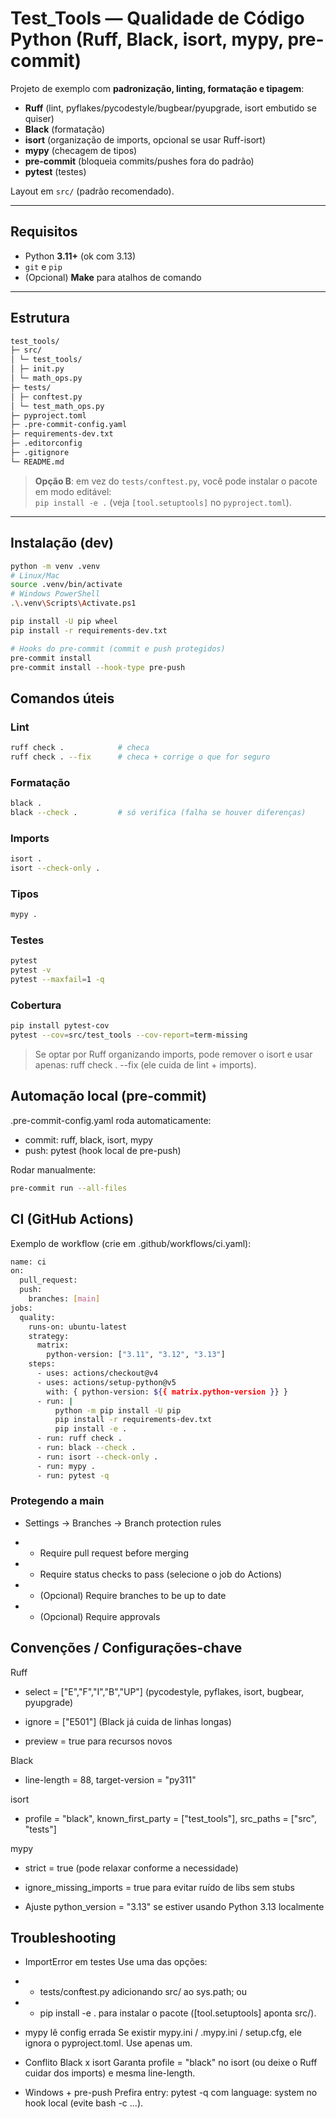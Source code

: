 # Test_Tools — Qualidade de Código Python (Ruff, Black, isort, mypy, pre-commit)

Projeto de exemplo com **padronização, linting, formatação e tipagem**:
- **Ruff** (lint, pyflakes/pycodestyle/bugbear/pyupgrade, isort embutido se quiser)
- **Black** (formatação)
- **isort** (organização de imports, opcional se usar Ruff-isort)
- **mypy** (checagem de tipos)
- **pre-commit** (bloqueia commits/pushes fora do padrão)
- **pytest** (testes)

Layout em `src/` (padrão recomendado).

---

## Requisitos
- Python **3.11+** (ok com 3.13)
- `git` e `pip`
- (Opcional) **Make** para atalhos de comando

---

## Estrutura
```bash
test_tools/
├─ src/
│ └─ test_tools/
│ ├─ init.py
│ └─ math_ops.py
├─ tests/
│ ├─ conftest.py
│ └─ test_math_ops.py
├─ pyproject.toml
├─ .pre-commit-config.yaml
├─ requirements-dev.txt
├─ .editorconfig
├─ .gitignore
└─ README.md
```


> **Opção B**: em vez do `tests/conftest.py`, você pode instalar o pacote em modo editável:  
> `pip install -e .` (veja `[tool.setuptools]` no `pyproject.toml`).

---

## Instalação (dev)
```bash
python -m venv .venv
# Linux/Mac
source .venv/bin/activate
# Windows PowerShell
.\.venv\Scripts\Activate.ps1

pip install -U pip wheel
pip install -r requirements-dev.txt

# Hooks do pre-commit (commit e push protegidos)
pre-commit install
pre-commit install --hook-type pre-push
```

## Comandos úteis

### Lint
```bash
ruff check .            # checa
ruff check . --fix      # checa + corrige o que for seguro
```

### Formatação
```bash
black .
black --check .         # só verifica (falha se houver diferenças)
```

### Imports
```bash
isort .
isort --check-only .
```

### Tipos
```bash
mypy .
```

### Testes
```bash
pytest
pytest -v
pytest --maxfail=1 -q
```

### Cobertura
```bash
pip install pytest-cov
pytest --cov=src/test_tools --cov-report=term-missing
```

>Se optar por Ruff organizando imports, pode remover o isort e usar apenas:
>ruff check . --fix (ele cuida de lint + imports).

## Automação local (pre-commit)

.pre-commit-config.yaml roda automaticamente:

- commit: ruff, black, isort, mypy
- push: pytest (hook local de pre-push)

Rodar manualmente:
```bash
pre-commit run --all-files
```

## CI (GitHub Actions)

Exemplo de workflow (crie em .github/workflows/ci.yaml):

```bash
name: ci
on:
  pull_request:
  push:
    branches: [main]
jobs:
  quality:
    runs-on: ubuntu-latest
    strategy:
      matrix:
        python-version: ["3.11", "3.12", "3.13"]
    steps:
      - uses: actions/checkout@v4
      - uses: actions/setup-python@v5
        with: { python-version: ${{ matrix.python-version }} }
      - run: |
          python -m pip install -U pip
          pip install -r requirements-dev.txt
          pip install -e .
      - run: ruff check .
      - run: black --check .
      - run: isort --check-only .
      - run: mypy .
      - run: pytest -q
```

### Protegendo a main

- Settings → Branches → Branch protection rules

- - Require pull request before merging

- - Require status checks to pass (selecione o job do Actions)

- - (Opcional) Require branches to be up to date

- - (Opcional) Require approvals

## Convenções / Configurações-chave
Ruff

- select = ["E","F","I","B","UP"] (pycodestyle, pyflakes, isort, bugbear, pyupgrade)

- ignore = ["E501"] (Black já cuida de linhas longas)

- preview = true para recursos novos

Black

- line-length = 88, target-version = "py311"

isort

- profile = "black", known_first_party = ["test_tools"], src_paths = ["src", "tests"]

mypy

- strict = true (pode relaxar conforme a necessidade)

- ignore_missing_imports = true para evitar ruído de libs sem stubs

- Ajuste python_version = "3.13" se estiver usando Python 3.13 localmente

## Troubleshooting

- ImportError em testes
Use uma das opções:

 - - tests/conftest.py adicionando src/ ao sys.path; ou

- - pip install -e . para instalar o pacote ([tool.setuptools] aponta src/).

- mypy lê config errada
Se existir mypy.ini / .mypy.ini / setup.cfg, ele ignora o pyproject.toml. Use apenas um.

- Conflito Black x isort
Garanta profile = "black" no isort (ou deixe o Ruff cuidar dos imports) e mesma line-length.

- Windows + pre-push
Prefira entry: pytest -q com language: system no hook local (evite bash -c ...).